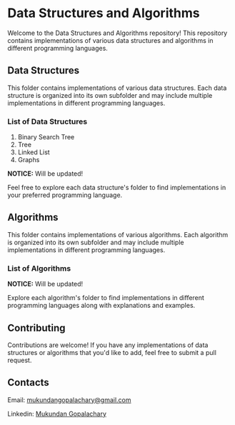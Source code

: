 # Data Structures and Algorithms

Welcome to the Data Structures and Algorithms repository! This repository contains implementations of various data structures and algorithms in different programming languages.

## Data Structures

This folder contains implementations of various data structures. Each data structure is organized into its own subfolder and may include multiple implementations in different programming languages.

### List of Data Structures

1. Binary Search Tree
2. Tree
3. Linked List
4. Graphs
   
**NOTICE:** Will be updated!

Feel free to explore each data structure's folder to find implementations in your preferred programming language.

## Algorithms

This folder contains implementations of various algorithms. Each algorithm is organized into its own subfolder and may include multiple implementations in different programming languages.

### List of Algorithms
**NOTICE:** Will be updated!

Explore each algorithm's folder to find implementations in different programming languages along with explanations and examples.

## Contributing

Contributions are welcome! If you have any implementations of data structures or algorithms that you'd like to add, feel free to submit a pull request.

## Contacts

Email: mukundangopalachary@gmail.com

Linkedin: [Mukundan Gopalachary](https://www.linkedin.com/in/mukundan-gopalachary-997075283/)
